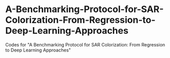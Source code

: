 # A-Benchmarking-Protocol-for-SAR-Colorization-From-Regression-to-Deep-Learning-Approaches
Codes for "A Benchmarking Protocol for SAR Colorization: From Regression to Deep Learning Approaches"
